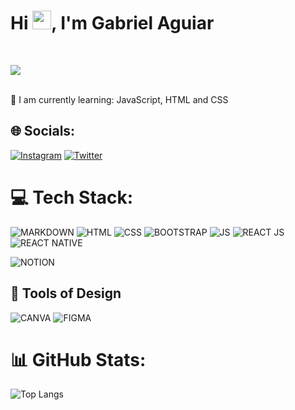 <h1 align="left">Hi <img src="https://raw.githubusercontent.com/kaueMarques/kaueMarques/master/hi.gif" height="30px">, I'm Gabriel Aguiar</h1>
<br>

[![](https://visitcount.itsvg.in/api?id=GabrielFerretto&icon=3&color=2)](https://visitcount.itsvg.in)

<br>🌱 I am currently learning: JavaScript, HTML and CSS<br>


## 🌐 Socials:
[![Instagram](https://img.shields.io/badge/Instagram-%23E4405F.svg?logo=Instagram&logoColor=white)](https://instagram.com/_gabriel_a_ferretto_) 
[![Twitter](https://img.shields.io/badge/Twitter-%231DA1F2.svg?logo=Twitter&logoColor=white)](https://twitter.com/_N3V4D4_) 

# 💻 Tech Stack:
![MARKDOWN](https://img.shields.io/badge/Markdown-000000?style=for-the-badge&logo=markdown&logoColor=white)
![HTML](https://img.shields.io/badge/HTML5-E34F26?style=for-the-badge&logo=html5&logoColor=white)
![CSS](https://img.shields.io/badge/CSS3-1572B6?style=for-the-badge&logo=css3&logoColor=white)
![BOOTSTRAP](https://img.shields.io/badge/Bootstrap-563D7C?style=for-the-badge&logo=bootstrap&logoColor=white)
![JS](https://img.shields.io/badge/JavaScript-F7DF1E?style=for-the-badge&logo=javascript&logoColor=black)
![REACT JS](https://img.shields.io/badge/React-20232A?style=for-the-badge&logo=react&logoColor=61DAFB)
![REACT NATIVE](https://img.shields.io/badge/React_Native-20232A?style=for-the-badge&logo=react&logoColor=61DAFB)

![NOTION](https://img.shields.io/badge/Notion-000000?style=for-the-badge&logo=notion&logoColor=white)

## 🎨 Tools of Design
![CANVA](https://img.shields.io/badge/Canva-%2300C4CC.svg?&style=for-the-badge&logo=Canva&logoColor=white)
![FIGMA](https://img.shields.io/badge/Figma-F24E1E?style=for-the-badge&logo=figma&logoColor=white)



# 📊 GitHub Stats:

![Top Langs](https://github-readme-stats.vercel.app/api/top-langs/?username=Gabriel-A-Ferretto&layout=compact&theme=onedark)

<br/>

 
